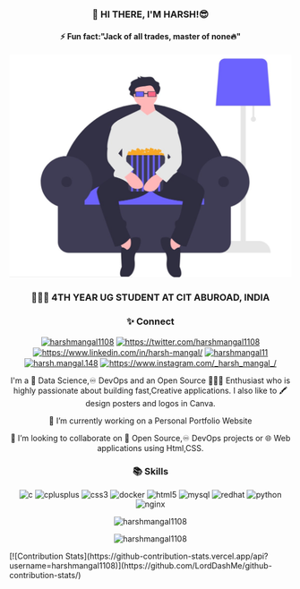 <div align="center">
<h3>👋 HI THERE, I'M HARSH!😎</h3>
<h4>⚡ Fun fact:"Jack of all trades, master of none🔥" </h4> </div>
<img src="https://github.com/harshmangal1108/harshmangal1108/blob/master/%7B104BFCD4-DECD-4790-88B5-C3FAED644E01%7D.png.jpg">
<div align="center">
<h3>👨🏻‍🎓 4TH YEAR UG STUDENT AT CIT ABUROAD, INDIA</h3>
<!--  <h3>📲 Contact </h3>
  <a href="https://wa.me/5518996643974?text=Olá!%20Alexandre"
    <img src="https://img.shields.io/badge/WHATSAPP-%2325D366.svg?&style=for-the-badge&logo=whatsapp&logoColor=white" />    
  </a>&nbsp;&nbsp;-->
  <h3>✨ Connect</h3>
  <p align="center">
<a href="https://dev.to/harshmangal1108"  target="_blank"><img align="center" src="https://cdn.jsdelivr.net/npm/simple-icons@3.0.1/icons/dev-dot-to.svg" alt="harshmangal1108" height="30" width="30" /></a>
<a href="https://twitter.com/harshmangal1108"  target="_blank"><img align="center" src="https://cdn2.iconfinder.com/data/icons/social-media-2285/512/1_Twitter3_colored_svg-256.png" alt="https://twitter.com/harshmangal1108" height="30" width="30" /></a>
<a href="https://www.linkedin.com/in/harsh-mangal/"  target="_blank"><img align="center" src="https://cdn2.iconfinder.com/data/icons/social-media-2285/512/1_Linkedin_unofficial_colored_svg-512.png" alt="https://www.linkedin.com/in/harsh-mangal/" height="30" width="30" /></a>
<a href="https://kaggle.com/harshmangal11" target="_blank"><img align="center" src="https://cdn3.iconfinder.com/data/icons/logos-and-brands-adobe/512/189_Kaggle-256.png" alt="harshmangal11" height="30" width="30" /></a>
<a href="https://fb.com/harsh.mangal.148"  target="_blank"><img align="center" src="https://cdn1.iconfinder.com/data/icons/social-media-2285/512/Colored_Facebook3_svg-512.png" alt="harsh.mangal.148" height="30" width="30" /></a>
<a href="https://www.instagram.com/_harsh_mangal_/" target="_blank"><img align="center" src="https://cdn2.iconfinder.com/data/icons/social-media-2285/512/1_Instagram_colored_svg_1-512.png" alt="https://www.instagram.com/_harsh_mangal_/" height="30" width="30" /></a>
</p>
  
 <!-- <a href="https://www.linkedin.com/in/harsh-mangal/">
    <img src="https://img.shields.io/badge/linkedin-%230077B5.svg?&style=for-the-badge&logo=linkedin&logoColor=white" />
  </a>&nbsp;&nbsp;
  <a href="https://instagram.com/_harsh_mangal_">
    <img src="https://img.shields.io/badge/instagram-%23E4405F.svg?&style=for-the-badge&logo=instagram&logoColor=white" />        
  </a>&nbsp;&nbsp; -->
 <p>I'm a 🧠 Data Science,♾️ DevOps and an Open Source 👨🏻‍💻 Enthusiast who is highly passionate about building fast,Creative applications. I also like to 🖍️ design posters and logos in Canva.</p>
  <p>🔭 I’m currently working on a Personal Portfolio Website</p>
 <p>🤝 I’m looking to collaborate on 📖 Open Source,♾️ DevOps projects or 🌐 Web applications using Html,CSS.</p>
 <h3>📚 Skills </h3>
  <p><img src="https://konpa.github.io/devicon/devicon.git/icons/c/c-original.svg" alt="c" width="50" height="50"/> <img src="https://konpa.github.io/devicon/devicon.git/icons/cplusplus/cplusplus-original.svg" alt="cplusplus" width="50" height="50"/> <img src="https://konpa.github.io/devicon/devicon.git/icons/css3/css3-original-wordmark.svg" alt="css3" width="50" height="50"/> <img src="https://konpa.github.io/devicon/devicon.git/icons/docker/docker-original-wordmark.svg" alt="docker" width="50" height="50"/> <img src="https://konpa.github.io/devicon/devicon.git/icons/html5/html5-original-wordmark.svg" alt="html5" width="50" height="50"/> <img src="https://konpa.github.io/devicon/devicon.git/icons/mysql/mysql-original-wordmark.svg" alt="mysql" width="50" height="50"/> <img src="https://konpa.github.io/devicon/devicon.git/icons/redhat/redhat-original-wordmark.svg" alt="redhat" width="50" height="50"/> <img src="https://cdn3.iconfinder.com/data/icons/logos-and-brands-adobe/512/267_Python-512.png" alt="python" width="50" height="50"/> <img src="https://konpa.github.io/devicon/devicon.git/icons/nginx/nginx-original.svg" alt="nginx" width="50" height="50"/></p></div>
 <p align="center"> <img src="https://komarev.com/ghpvc/?username=harshmangal1108" alt="harshmangal1108" /> </p>
 <p align="center"> <img src="https://github-readme-stats.vercel.app/api?username=harshmangal1108&show_icons=true&title_color=fff&icon_color=79ff97&text_color=9f9f9f&bg_color=151515" alt="harshmangal1108" /> </p>
[![Contribution Stats](https://github-contribution-stats.vercel.app/api?username=harshmangal1108)](https://github.com/LordDashMe/github-contribution-stats/)

